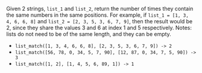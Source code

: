 Given 2 strings, `list_1` and `list_2`, return the number of times they contain the same numbers in the same positions. For example, if `list_1 = [1, 3, 4, 6, 6, 8]` and `list_2 = [2, 3, 5, 3, 6, 7, 9]`, then the result would be 2, since they share the values 3 and 6 at index 1 and 5 respectively. Notes: lists do not need to be of the same length, and they can be empty.

- `list_match([1, 3, 4, 6, 6, 8], [2, 3, 5, 3, 6, 7, 9]) -> 2`
- `list_match([56, 78, 0, 34, 5, 7, 90], [12, 87, 0, 34, 7, 5, 90]) -> 3`
- `list_match([1, 2], [1, 4, 5, 6, 89, 1]) -> 1`
